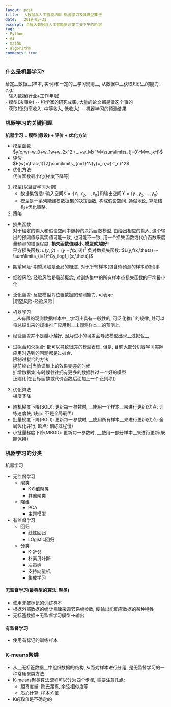 ```yaml
---
layout: post
title:  大数据与人工智能培训-机器学习及其典型算法
date:   2019-05-31
excerpt: 兰智大数据与人工智能培训第二天下午的内容
tag:
- Python
- AI
- maths
- algorithm
comments: true
---
```


### 什么是机器学习?  
给定__数据__(样本, 实例)和一定的__学习规则__, 从数据中__获取知识__的能力.  
e.g.:  
	- 输入数据(行业+工作年限)  
	- 模型(决策树) -- 科学家的研究成果, 大量的论文都是做这个事的  
	- 获取知识(高收入, 中等收入, 低收入) -- 机器学习的预测结果    
	
### 机器学习的关键问题     
__机器学习 = 模型(假设) + 评价 + 优化方法__  
- 模型函数    
	$y(x,w)=w_0+w_1w+w_2x^2+...+w_Mx^M=\sum\limits_{j=0}^Mw_jx^j}$   
- 评价     
	$E(w)=\frac{1}{2}\sum\limits_{n=1}^N(y(x_n,w)-t_n)^2$   
- 优化方法    
	代价函数最小化(梯度下降等)    

1. 模型(以监督学习为例)    
	- 数据集包括: 输入空间$X=\lbrace x_1,x_2,...,x_n\rbrace$和输出空间$Y=\lbrace y_1,y_2,...,y_n\rbrace$    
	- 模型是一系列能建模数据集的决策函数, 构成假设空间. 通俗地说, 算法结构+优化策略.    
2. 策略    
- 损失函数    
	对于给定的输入和假设空间中选择的决策函数模型, 由给出相应的输入, 这个输出的预测值与真实值可能一致, 也可能不一致, 用一个损失函数或代价函数来度量预测的错误程度. __损失函数值越小, 模型就越好!__    
	平方损失函数: $L(y,\hat{y})=(y-f(x,\theta))^2$
	负对数损失函数: $L(y,f(x,\theta)=-\sum\limits_{i=1}^Cy_ilogf_i(x,\theta))$
	
- 期望风险: 期望风险是全局的概念, 对于所有样本(包含待预测的样本)的琐事     
- 经验风险: 经验风险是局部概念, 对训练集中的所有样本点损失函数的平均最小化    
- 泛化误差: 反应模型对位置数据的预测能力, 可表示:    
	|期望风险-经验风险|   
	
- 机器学习  
__从有限的观测数据样本中__学习出具有一般性的, 可泛化推广的规律, 并可以将总结出来的规律推广应用到__未观测样本__的预测上.     

- 经验误差并不是越小越好, 因为过小的误差会导致模型出现__过拟合__.      

- 过拟合和欠拟合: 都可以导致很差的模型表现. 但是, 目前大部分机器学习实际应用时遇到的问题都是过拟合.     
	限制过拟合的方法    
	提前终止|当验证集上的效果变差的时候   
	扩增数据集|有时候往往拥有更多的数据胜过一个好的模型   
	正则化|在目标函数或代价函数后面加上一个正则项()    
	
3. 优化算法   
梯度下降    
- 随机梯度下降(SGD): 更新每一参数时, __使用一个样本__来进行更新(优点: 训练速度快; 缺点: 不是全局最优)    
- 批量梯度下降(BGD): 更新每一参数时, __使用所有样本__来进行更新(优点: 全局优化并行; 缺点: 训练过程慢)    
- 小批量梯度下降(MBGD): 更新每一参数时, __使用一部分样本__来进行更新(既能保持)    

### 机器学习的分类    
机器学习    
- 无监督学习   
	- 聚类    
		- K均值聚类   
		- 其他聚类   
	- 降维   
		- PCA   
		- 主题模型  
- 有监督学习  
	- 回归  
		- 线性回归  
		- LOgistic回归  
	- 分类  
		- K-近邻   
		- 朴素贝叶斯   
		- 决策树  
		- 支持向量机  
		- 集成学习  

#### 无监督学习(最典型的算法: 聚类)  
- 使用未被标记的训练样本  
- 根据外部数据的统计规律来调节系统参数, 使输出能反应数据的某种特性   
- 无标签数据$\rightarrow$无监督学习模型$\rightarrow$输出    

#### 有监督学习    
- 使用有标记的训练样本   



### K-means聚类   
- 从__无标签数据__中组织数据的结构, 从而对样本进行分组, 是无监督学习的一种常用聚类方法.  
- K-means聚类算法流程可以分为四个步骤, 需要注意几点:  
	- 距离度量: 欧氏距离, 余弦相似度等    
	- 质心计算: 样本均值   
- K的取值是不确定的
